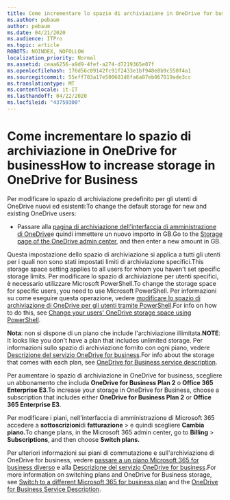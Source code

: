 ```yaml
---
title: Come incrementare lo spazio di archiviazione in OneDrive for business
ms.author: pebaum
author: pebaum
ms.date: 04/21/2020
ms.audience: ITPro
ms.topic: article
ROBOTS: NOINDEX, NOFOLLOW
localization_priority: Normal
ms.assetid: ceaa6256-a9d9-4fef-a274-d7219365e07f
ms.openlocfilehash: 176d56c09142fc91f2433e1bf948e8b9c550f4a1
ms.sourcegitcommit: 55eff703a17e500681d8fa6a87eb067019ade3cc
ms.translationtype: MT
ms.contentlocale: it-IT
ms.lasthandoff: 04/22/2020
ms.locfileid: "43759300"
---
```

# <a name="how-to-increase-storage-in-onedrive-for-business"></a><span data-ttu-id="344ea-102">Come incrementare lo spazio di archiviazione in OneDrive for business</span><span class="sxs-lookup"><span data-stu-id="344ea-102">How to increase storage in OneDrive for Business</span></span>

<span data-ttu-id="344ea-103">Per modificare lo spazio di archiviazione predefinito per gli utenti di OneDrive nuovi ed esistenti:</span><span class="sxs-lookup"><span data-stu-id="344ea-103">To change the default storage for new and existing OneDrive users:</span></span>
  
- <span data-ttu-id="344ea-104">Passare alla [pagina di archiviazione dell'interfaccia di amministrazione di OneDrive](https://admin.onedrive.com/?v=StorageSettings)e quindi immettere un nuovo importo in GB.</span><span class="sxs-lookup"><span data-stu-id="344ea-104">Go to the [Storage page of the OneDrive admin center](https://admin.onedrive.com/?v=StorageSettings), and then enter a new amount in GB.</span></span>
    
<span data-ttu-id="344ea-105">Questa impostazione dello spazio di archiviazione si applica a tutti gli utenti per i quali non sono stati impostati limiti di archiviazione specifici.</span><span class="sxs-lookup"><span data-stu-id="344ea-105">This storage space setting applies to all users for whom you haven't set specific storage limits.</span></span> <span data-ttu-id="344ea-106">Per modificare lo spazio di archiviazione per utenti specifici, è necessario utilizzare Microsoft PowerShell.</span><span class="sxs-lookup"><span data-stu-id="344ea-106">To change the storage space for specific users, you need to use Microsoft PowerShell.</span></span> <span data-ttu-id="344ea-107">Per informazioni su come eseguire questa operazione, vedere [modificare lo spazio di archiviazione di OneDrive per gli utenti tramite PowerShell](https://go.microsoft.com/fwlink/?linkid=866402).</span><span class="sxs-lookup"><span data-stu-id="344ea-107">For info on how to do this, see [Change your users' OneDrive storage space using PowerShell](https://go.microsoft.com/fwlink/?linkid=866402).</span></span> 
  
 <span data-ttu-id="344ea-108">**Nota**: non si dispone di un piano che include l'archiviazione illimitata.</span><span class="sxs-lookup"><span data-stu-id="344ea-108">**NOTE**: It looks like you don't have a plan that includes unlimited storage.</span></span> <span data-ttu-id="344ea-109">Per informazioni sullo spazio di archiviazione fornito con ogni piano, vedere [Descrizione del servizio OneDrive for business](https://go.microsoft.com/fwlink/p/?LinkID=826071).</span><span class="sxs-lookup"><span data-stu-id="344ea-109">For info about the storage that comes with each plan, see [OneDrive for Business service description](https://go.microsoft.com/fwlink/p/?LinkID=826071).</span></span>
  
<span data-ttu-id="344ea-110">Per aumentare lo spazio di archiviazione in OneDrive for business, scegliere un abbonamento che includa **OneDrive for Business Plan 2** o **Office 365 Enterprise E3**.</span><span class="sxs-lookup"><span data-stu-id="344ea-110">To increase your storage in OneDrive for Business, choose a subscription that includes either **OneDrive for Business Plan 2** or **Office 365 Enterprise E3**.</span></span> 
  
<span data-ttu-id="344ea-111">Per modificare i piani, nell'interfaccia di amministrazione di Microsoft 365 accedere a **sottoscrizioni**di **fatturazione** \> e quindi scegliere **Cambia piano.**</span><span class="sxs-lookup"><span data-stu-id="344ea-111">To change plans, in the Microsoft 365 admin center, go to **Billing** \> **Subscriptions**, and then choose **Switch plans.**</span></span>
  
<span data-ttu-id="344ea-112">Per ulteriori informazioni sui piani di commutazione e sull'archiviazione di OneDrive for business, vedere [passare a un piano Microsoft 365 for business diverso](https://go.microsoft.com/fwlink/?LinkId=2031117) e alla [Descrizione del servizio OneDrive for business](https://go.microsoft.com/fwlink/?LinkId-2031122).</span><span class="sxs-lookup"><span data-stu-id="344ea-112">For more information on switching plans and OneDrive for Business storage, see [Switch to a different Microsoft 365 for business plan](https://go.microsoft.com/fwlink/?LinkId=2031117) and the [OneDrive for Business Service Description](https://go.microsoft.com/fwlink/?LinkId-2031122).</span></span>
  

